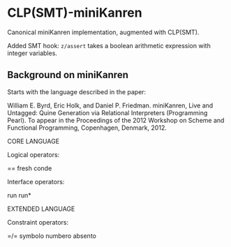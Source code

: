 CLP(SMT)-miniKanren
===================

Canonical miniKanren implementation, augmented with CLP(SMT).

Added SMT hook: `z/assert` takes a boolean arithmetic expression with integer variables.

Background on miniKanren
------------------------

Starts with the language described in the paper:

William E. Byrd, Eric Holk, and Daniel P. Friedman.
miniKanren, Live and Untagged: Quine Generation via Relational Interpreters (Programming Pearl).
To appear in the Proceedings of the 2012 Workshop on Scheme and Functional Programming, Copenhagen, Denmark, 2012.


CORE LANGUAGE

Logical operators:

==
fresh
conde

Interface operators:

run
run*


EXTENDED LANGUAGE

Constraint operators:

=/=
symbolo
numbero
absento
